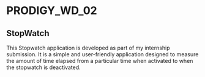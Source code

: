 # PRODIGY_WD_02

## StopWatch
This Stopwatch application is developed as part of my internship submission. It is a simple and user-friendly application designed to measure the amount of time elapsed from a particular time when activated to when the stopwatch is deactivated.
